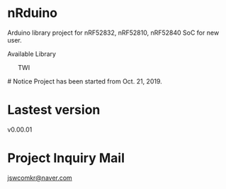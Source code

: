 # nRduino
Arduino library project for nRF52832, nRF52810, nRF52840 SoC for new user.

Available Library

<ul>TWI</ul>
# Notice
 Project has been started from Oct. 21, 2019.
 
 # Lastest version
  v0.00.01
  
 # Project Inquiry Mail
  jswcomkr@naver.com
